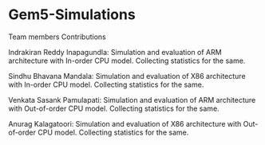 # Gem5-Simulations

Team members Contributions

Indrakiran Reddy Inapagundla:
Simulation and evaluation of ARM architecture with In-order CPU model.
Collecting statistics for the same.

Sindhu Bhavana Mandala:
Simulation and evaluation of X86 architecture with In-order CPU model.
Collecting statistics for the same.

Venkata Sasank Pamulapati:
Simulation and evaluation of ARM architecture with Out-of-order CPU model.
Collecting statistics for the same.

Anurag Kalagatoori:
Simulation and evaluation of X86 architecture with Out-of-order CPU model.
Collecting statistics for the same.

